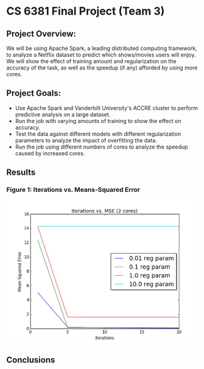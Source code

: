 # CS 6381 Final Project (Team 3)

## Project Overview: ##
We will be using Apache Spark, a leading distributed computing framework, to analyze a Netflix dataset to predict which shows/movies users will enjoy. We will show the effect of training amount and regularization on the accuracy of the task, as well as the speedup (if any) afforded by using more cores.

## Project Goals: ##

* Use Apache Spark and Vanderbilt University's ACCRE cluster to perform predictive analysis on a large dataset.  
* Run the job with varying amounts of training to show the effect on accuracy.
* Test the data against different models with different regularization parameters to analyze the impact of overfitting the data.
* Run the job using different numbers of cores to analyze the speedup caused by increased cores.

## Results ##

### Figure 1: Iterations vs. Means-Squared Error ###
![alt text](https://raw.githubusercontent.com/aragan96/CS6381_Team3_FinalProject/master/Figures/figure_10.png)

## Conclusions ##
